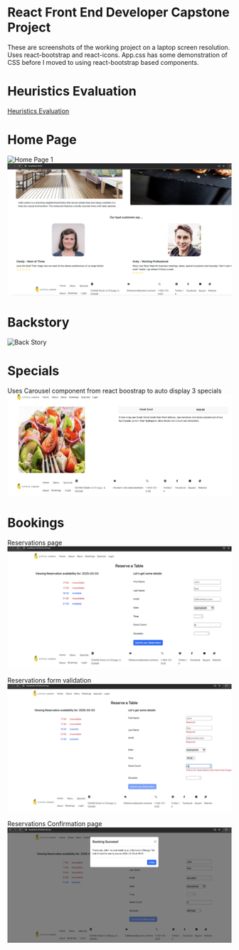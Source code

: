 # React Front End Developer Capstone Project
These are screenshots of the working project on a laptop screen resolution. Uses react-bootstrap and react-icons. App.css has some demonstration of CSS before I moved to using react-bootstrap based components.

# Heuristics Evaluation
[Heuristics Evaluation](./Heuristics-FilledIn.pdf)

# Home Page
![Home Page 1](./images/Homepage.png)
![Home Page 2](./images/Home2.png)

# Backstory
![Back Story](./images/BackStory.png)

# Specials
Uses Carousel component from react boostrap to auto display 3 specials
![Specials](./images/SpecialsCarousel.png)

# Bookings
Reservations page
![Booking](./images/Reservations.png)

Reservations form validation 
![Booking Validations](./images/Validation.png)

Reservations Confirmation page
![Booking Confirmation](./images/BookingSuccess.png)
